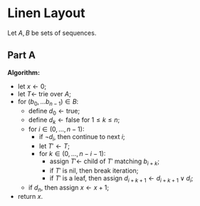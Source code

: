 <!-- day19.md -->
<!-- Copyright (c) 2024-2025 Ishan Pranav -->
<!-- Licensed under the MIT license. -->

<!-- Linen Layout -->

# Linen Layout

Let $A,B$ be sets of sequences.

## Part A

**Algorithm:**

* let $x\leftarrow 0$;
* let $T\leftarrow$ trie over $A$;
* for $(b_0,\dots b_{n-1})\in B$:
  * define $d_0\leftarrow\mathrm{true}$;
  * define $d_k\leftarrow\mathrm{false}$ for $1\leq k\leq n$;
  * for $i\in(0,\dots,n-1)$:
    * if $\lnot d_i$, then continue to next $i$;
    * let $T'\leftarrow T$;
    * for $k\in(0,\dots,n-i-1)$:
      * assign $T'\leftarrow$ child of $T'$ matching $b_{i+k}$;
      * if $T'$ is nil, then break iteration;
      * if $T'$ is a leaf, then assign $d_{i+k+1}\leftarrow d_{i+k+1}\lor d_i$;
  * if $d_n$, then assign $x\leftarrow x+1$;
* return $x$.
